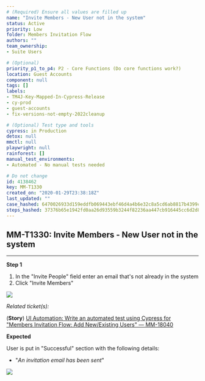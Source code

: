 ```yaml
---
# (Required) Ensure all values are filled up
name: "Invite Members - New User not in the system"
status: Active
priority: Low
folder: Members Invitation Flow
authors: ""
team_ownership: 
- Suite Users

# (Optional)
priority_p1_to_p4: P2 - Core Functions (Do core functions work?)
location: Guest Accounts
component: null
tags: []
labels: 
- TM4J-Key-Mapped-In-Cypress-Release
- cy-prod
- guest-accounts
- fix-versions-not-empty-2022cleanup

# (Optional) Test type and tools
cypress: in Production
detox: null
mmctl: null
playwright: null
rainforest: []
manual_test_environments: 
- Automated - No manual tests needed

# Do not change
id: 4138462
key: MM-T1330
created_on: "2020-01-29T23:38:18Z"
last_updated: ""
case_hashed: 6470026933d159eddfb069443ebf46d4a4b6e32c8a5cd6ab8817b4399cad5bc24597f7a8230104fd7ebd1cfbe60c1d6a
steps_hashed: 37376b65e1942fd0aa26d93559b3244f82236aa447cb916445cc6d2d8d94dd68c1a1cf3eb73cf5dffa3f9bcbfc13d95d
---
```


<!-- (Auto-generated) Based on frontmatter's "key" and "name" -->

## MM-T1330: Invite Members - New User not in the system

---

**Step 1**

1. In the "Invite People" field enter an email that's not already in the system
2. Click "Invite Members"

![](https://smartbear-tm4j-prod-us-west-2-attachment-rich-text.s3.us-west-2.amazonaws.com/embedded-f3277290f945470c4add5d21ef3dc7ca7b74388fc7152bfb6b99ae58c66a95a8-1580756795978-2020-02-03_13-59-34.png)

_Related ticket(s):_

(**Story**) [UI Automation: Write an automated test using Cypress for "Members Invitation Flow: Add New/Existing Users" — MM-18040](https://mattermost.atlassian.net/browse/MM-18040)

**Expected**

User is put in "Successful" section with the following details:

- "_An invitation email has been sent_"

![](https://smartbear-tm4j-prod-us-west-2-attachment-rich-text.s3.us-west-2.amazonaws.com/embedded-f3277290f945470c4add5d21ef3dc7ca7b74388fc7152bfb6b99ae58c66a95a8-1580756499070-2020-02-03_14-00-10.png)

